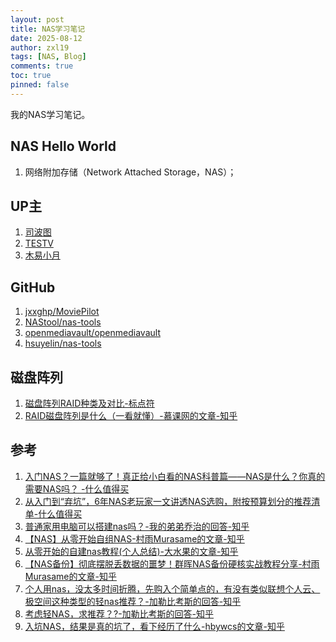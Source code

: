 ```yaml
---
layout: post
title: NAS学习笔记
date: 2025-08-12
author: zxl19
tags: [NAS, Blog]
comments: true
toc: true
pinned: false
---
```


我的NAS学习笔记。

<!-- more -->

## NAS Hello World

1. 网络附加存储（Network Attached Storage，NAS）；

## UP主

1. [司波图](https://space.bilibili.com/28457)
2. [TESTV](https://space.bilibili.com/11336264)
3. [木易小月](https://space.bilibili.com/333497492)

## GitHub

1. [jxxghp/MoviePilot](https://github.com/jxxghp/MoviePilot)
2. [NAStool/nas-tools](https://github.com/NAStool/nas-tools)
3. [openmediavault/openmediavault](https://github.com/openmediavault/openmediavault)
4. [hsuyelin/nas-tools](https://github.com/hsuyelin/nas-tools)

## 磁盘阵列

1. [磁盘阵列RAID种类及对比-标点符](https://www.biaodianfu.com/raid.html)
2. [RAID磁盘阵列是什么（一看就懂）-慕课网的文章-知乎](https://zhuanlan.zhihu.com/p/51170719)

## 参考

1. [入门NAS？一篇就够了！真正给小白看的NAS科普篇——NAS是什么？你真的需要NAS吗？ -什么值得买](https://post.smzdm.com/p/a4wmxw98/)
2. [从入门到“弃坑”，6年NAS老玩家一文讲透NAS选购，附按预算划分的推荐清单-什么值得买](https://post.smzdm.com/p/a0qlo4z9/)
3. [普通家用电脑可以搭建nas吗？-我的弟弟乔治的回答-知乎](https://www.zhihu.com/question/510464497/answer/2304179394)
4. [【NAS】从零开始自组NAS-村雨Murasame的文章-知乎](https://zhuanlan.zhihu.com/p/480452743)
5. [从零开始的自建nas教程(个人总结)-大水果的文章-知乎](https://zhuanlan.zhihu.com/p/1898086134162125182)
6. [【NAS备份】彻底摆脱丢数据的噩梦！群晖NAS备份硬核实战教程分享-村雨Murasame的文章-知乎](https://zhuanlan.zhihu.com/p/543970970)
7. [个人用nas，没太多时间折腾，先购入个简单点的，有没有类似联想个人云、极空间这种类型的轻nas推荐？-加勒比考斯的回答-知乎](https://www.zhihu.com/question/447759167/answer/2342684630)
8. [考虑轻NAS，求推荐？?-加勒比考斯的回答-知乎](https://www.zhihu.com/question/519931589/answer/2483867800)
9. [入坑NAS，结果是真的坑了，看下经历了什么-hbywcs的文章-知乎](https://zhuanlan.zhihu.com/p/412835229)
